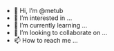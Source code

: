- 👋 Hi, I’m @metub
- 👀 I’m interested in ...
- 🌱 I’m currently learning ...
- 💞️ I’m looking to collaborate on ...
- 📫 How to reach me ...

<!---
metub/metub is a ✨ special ✨ repository because its `README.md` (this file) appears on your GitHub profile.
You can click the Preview link to take a look at your changes.
--->
